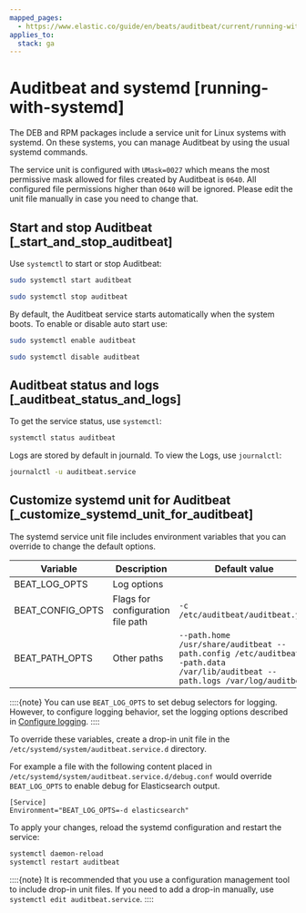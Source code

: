 ```yaml
---
mapped_pages:
  - https://www.elastic.co/guide/en/beats/auditbeat/current/running-with-systemd.html
applies_to:
  stack: ga
---
```


# Auditbeat and systemd [running-with-systemd]

The DEB and RPM packages include a service unit for Linux systems with systemd. On these systems, you can manage Auditbeat by using the usual systemd commands.

The service unit is configured with `UMask=0027` which means the most permissive mask allowed for files created by Auditbeat is `0640`. All configured file permissions higher than `0640` will be ignored. Please edit the unit file manually in case you need to change that.

## Start and stop Auditbeat [_start_and_stop_auditbeat]

Use `systemctl` to start or stop Auditbeat:

```sh
sudo systemctl start auditbeat
```

```sh
sudo systemctl stop auditbeat
```

By default, the Auditbeat service starts automatically when the system boots. To enable or disable auto start use:

```sh
sudo systemctl enable auditbeat
```

```sh
sudo systemctl disable auditbeat
```


## Auditbeat status and logs [_auditbeat_status_and_logs]

To get the service status, use `systemctl`:

```sh
systemctl status auditbeat
```

Logs are stored by default in journald. To view the Logs, use `journalctl`:

```sh
journalctl -u auditbeat.service
```


## Customize systemd unit for Auditbeat [_customize_systemd_unit_for_auditbeat]

The systemd service unit file includes environment variables that you can override to change the default options.

| Variable | Description | Default value |
| --- | --- | --- |
| BEAT_LOG_OPTS | Log options |  |
| BEAT_CONFIG_OPTS | Flags for configuration file path | ``-c /etc/auditbeat/auditbeat.yml`` |
| BEAT_PATH_OPTS | Other paths | ``--path.home /usr/share/auditbeat --path.config /etc/auditbeat --path.data /var/lib/auditbeat --path.logs /var/log/auditbeat`` |

::::{note}
You can use `BEAT_LOG_OPTS` to set debug selectors for logging. However, to configure logging behavior, set the logging options described in [Configure logging](/reference/auditbeat/configuration-logging.md).
::::


To override these variables, create a drop-in unit file in the `/etc/systemd/system/auditbeat.service.d` directory.

For example a file with the following content placed in `/etc/systemd/system/auditbeat.service.d/debug.conf` would override `BEAT_LOG_OPTS` to enable debug for Elasticsearch output.

```text
[Service]
Environment="BEAT_LOG_OPTS=-d elasticsearch"
```

To apply your changes, reload the systemd configuration and restart the service:

```sh
systemctl daemon-reload
systemctl restart auditbeat
```

::::{note}
It is recommended that you use a configuration management tool to include drop-in unit files. If you need to add a drop-in manually, use `systemctl edit auditbeat.service`.
::::



